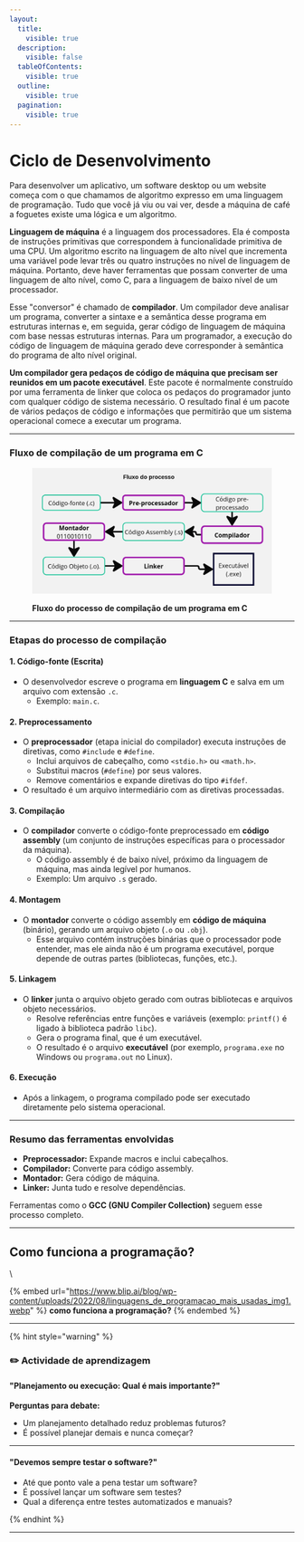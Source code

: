 ```yaml
---
layout:
  title:
    visible: true
  description:
    visible: false
  tableOfContents:
    visible: true
  outline:
    visible: true
  pagination:
    visible: true
---
```


# Ciclo de Desenvolvimento

Para desenvolver um aplicativo, um software desktop ou um website começa com o que chamamos de algoritmo expresso em uma linguagem de programação. Tudo que você já viu ou vai ver, desde a máquina de café a foguetes existe uma lógica e um algoritmo. &#x20;

**Linguagem de máquina** é a linguagem dos processadores. Ela é composta de instruções primitivas que correspondem à funcionalidade primitiva de uma CPU. Um algoritmo escrito na linguagem de alto nível que incrementa uma variável pode levar três ou quatro instruções no nível de linguagem de máquina. Portanto, deve haver ferramentas que possam converter de uma linguagem de alto nível, como C, para a linguagem de baixo nível de um processador.

Esse "conversor" é chamado de **compilador**. Um compilador deve analisar um programa, converter a sintaxe e a semântica desse programa em estruturas internas e, em seguida, gerar código de linguagem de máquina com base nessas estruturas internas. Para um programador, a execução do código de linguagem de máquina gerado deve corresponder à semântica do programa de alto nível original.

**Um compilador gera pedaços de código de máquina que precisam ser reunidos em um pacote executável**. Este pacote é normalmente construído por uma ferramenta de linker que coloca os pedaços do programador junto com qualquer código de sistema necessário. O resultado final é um pacote de vários pedaços de código e informações que permitirão que um sistema operacional comece a executar um programa.

***

### **Fluxo de compilação de um programa em C**

<div data-full-width="false"><figure><img src="../../.gitbook/assets/Fluxo do processo.jpg" alt="Compilação de um programa em C "><figcaption><p><strong>Fluxo do processo de compilação de um programa em C</strong></p></figcaption></figure></div>

***



### Etapas do processo de compilação

#### **1. Código-fonte (Escrita)**

* O desenvolvedor escreve o programa em **linguagem C** e salva em um arquivo com extensão `.c`.
  * Exemplo: `main.c`.

#### **2. Preprocessamento**

* O **preprocessador** (etapa inicial do compilador) executa instruções de diretivas, como `#include` e `#define`.
  * Inclui arquivos de cabeçalho, como `<stdio.h>` ou `<math.h>`.
  * Substitui macros (`#define`) por seus valores.
  * Remove comentários e expande diretivas do tipo `#ifdef`.
* O resultado é um arquivo intermediário com as diretivas processadas.

#### **3. Compilação**

* O **compilador** converte o código-fonte preprocessado em **código assembly** (um conjunto de instruções específicas para o processador da máquina).
  * O código assembly é de baixo nível, próximo da linguagem de máquina, mas ainda legível por humanos.
  * Exemplo: Um arquivo `.s` gerado.

#### **4. Montagem**

* O **montador** converte o código assembly em **código de máquina** (binário), gerando um arquivo objeto (`.o` ou `.obj`).
  * Esse arquivo contém instruções binárias que o processador pode entender, mas ele ainda não é um programa executável, porque depende de outras partes (bibliotecas, funções, etc.).

#### **5. Linkagem**

* O **linker** junta o arquivo objeto gerado com outras bibliotecas e arquivos objeto necessários.
  * Resolve referências entre funções e variáveis (exemplo: `printf()` é ligado à biblioteca padrão `libc`).
  * Gera o programa final, que é um executável.
  * O resultado é o arquivo **executável** (por exemplo, `programa.exe` no Windows ou `programa.out` no Linux).

#### **6. Execução**

* Após a linkagem, o programa compilado pode ser executado diretamente pelo sistema operacional.

***

### **Resumo das ferramentas envolvidas**

* **Preprocessador:** Expande macros e inclui cabeçalhos.
* **Compilador:** Converte para código assembly.
* **Montador:** Gera código de máquina.
* **Linker:** Junta tudo e resolve dependências.

Ferramentas como o **GCC (GNU Compiler Collection)** seguem esse processo completo.

***



## **Como funciona a programação?**

\


{% embed url="https://www.blip.ai/blog/wp-content/uploads/2022/08/linguagens_de_programacao_mais_usadas_img1.webp" %}
**como funciona a programação?**
{% endembed %}

***



{% hint style="warning" %}
### ✏️ Actividade de aprendizagem

#### **"Planejamento ou execução: Qual é mais importante?"**

**Perguntas para debate:**

* Um planejamento detalhado reduz problemas futuros?
* É possível planejar demais e nunca começar?

***



#### **"Devemos sempre testar o software?"**

* Até que ponto vale a pena testar um software?
* É possível lançar um software sem testes?
* Qual a diferença entre testes automatizados e manuais?


{% endhint %}

***



